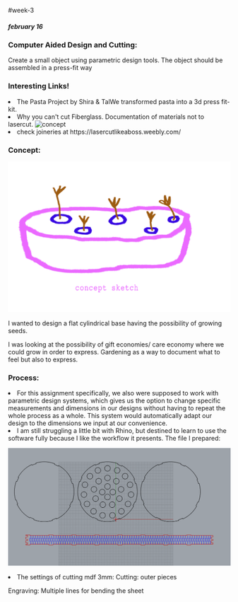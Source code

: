 #week-3
<h5>february 16 </h5>
<h3> Computer Aided Design and Cutting: </h3>
<p>Create a small object using parametric design tools. The object should be assembled in a press-fit way</p>

<h3>Interesting Links!</h3>
<li>The Pasta Project by Shira & TalWe transformed pasta into a 3d press fit-kit.
<li>Why you can't cut Fiberglass. Documentation of materials not to lasercut.
<img title="miro" alt="concept" src="https://fablabbcn-projects.gitlab.io/learning/fabacademy-local-docs/material/extras/week03/assets/week03-82b9f3a8.png" width="560"/>
<li> check joineries at https://lasercutlikeaboss.weebly.com/

<h3>Concept:</h3>
<p align="center">
<img title="miro" alt="concept" src="/images/3.png" width="560"/>
</p>

<p> I wanted to design a flat cylindrical base having the possibility of growing seeds.</p>

<p>I was looking at the possibility of gift economies/ care economy where we could grow in order to express. Gardening as a way to document what to feel but also to express. </p>

<h3>Process:</h3>
<li>For this assignment specifically, we also were supposed to work with parametric design systems, which gives us the option to change specific measurements and dimensions in our designs without having to repeat the whole process as a whole. This system would automatically adapt our design to the dimensions we input at our convenience.

<li>I am still struggling a little bit with Rhino, but destined to learn to use the software fully because I like the workflow it presents. The file I prepared:
<p align="center">
<img title="miro" alt="file" src="/images/4.png" width="560"/>
</p>

<li> The settings of cutting mdf 3mm:
Cutting: outer pieces

Engraving: Multiple lines for bending the sheet

